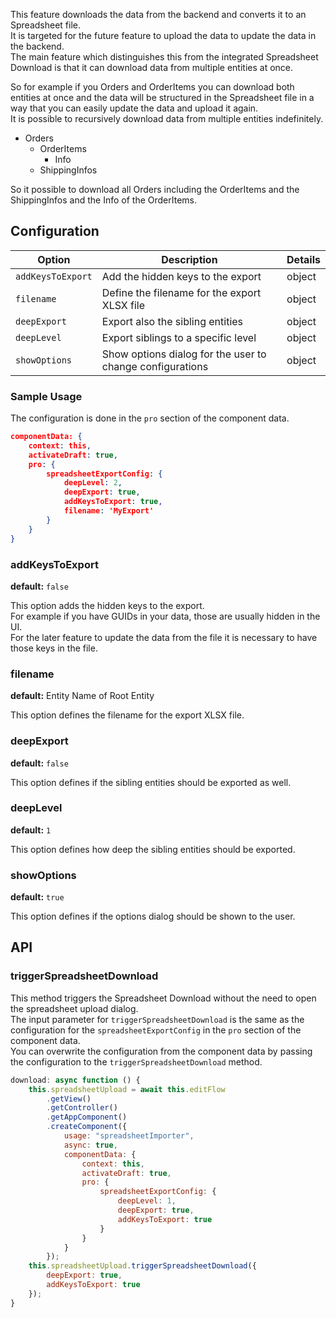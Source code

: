 This feature downloads the data from the backend and converts it to an Spreadsheet file.  
It is targeted for the future feature to upload the data to update the data in the backend.  
The main feature which distinguishes this from the integrated Spreadsheet Download is that it can download data from multiple entities at once.

So for example if you Orders and OrderItems you can download both entities at once and the data will be structured in the Spreadsheet file in a way that you can easily update the data and upload it again.  
It is possible to recursively download data from multiple entities indefinitely.

- Orders
    - OrderItems
        - Info
    - ShippingInfos

So it possible to download all Orders including the OrderItems and the ShippingInfos and the Info of the OrderItems.

## Configuration

| Option | Description | Details |
| ------ | --- | --- |
| `addKeysToExport` | Add the hidden keys to the export | object |
| `filename` | Define the filename for the export XLSX file | object |
| `deepExport` | Export also the sibling entities | object |
| `deepLevel` | Export siblings to a specific level | object |
| `showOptions` | Show options dialog for the user to change configurations | object |

### Sample Usage

The configuration is done in the `pro` section of the component data.

```json
componentData: {
    context: this,
    activateDraft: true,
    pro: {
        spreadsheetExportConfig: {
            deepLevel: 2,
            deepExport: true,
            addKeysToExport: true,
            filename: 'MyExport'
        }
    }
}
```

### addKeysToExport

**default:** `false`

This option adds the hidden keys to the export.  
For example if you have GUIDs in your data, those are usually hidden in the UI.  
For the later feature to update the data from the file it is necessary to have those keys in the file.

### filename

**default:** Entity Name of Root Entity

This option defines the filename for the export XLSX file.

### deepExport

**default:** `false`

This option defines if the sibling entities should be exported as well.

### deepLevel

**default:** `1`

This option defines how deep the sibling entities should be exported.

### showOptions

**default:** `true`

This option defines if the options dialog should be shown to the user.


## API

### triggerSpreadsheetDownload

This method triggers the Spreadsheet Download without the need to open the spreadsheet upload dialog.  
The input parameter for `triggerSpreadsheetDownload` is the same as the configuration for the `spreadsheetExportConfig` in the `pro` section of the component data.  
You can overwrite the configuration from the component data by passing the configuration to the `triggerSpreadsheetDownload` method.

```js
download: async function () {
    this.spreadsheetUpload = await this.editFlow
        .getView()
        .getController()
        .getAppComponent()
        .createComponent({
            usage: "spreadsheetImporter",
            async: true,
            componentData: {
                context: this,
                activateDraft: true,
                pro: {
                    spreadsheetExportConfig: {
                        deepLevel: 1,
                        deepExport: true,
                        addKeysToExport: true
                    }
                }
            }
        });
    this.spreadsheetUpload.triggerSpreadsheetDownload({
        deepExport: true,
        addKeysToExport: true
    });
}
```
